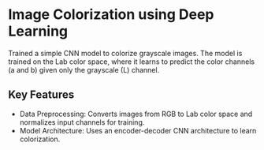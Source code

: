 # Image Colorization using Deep Learning
Trained a simple CNN model to colorize grayscale images. The model is trained on the Lab color space, where it learns to predict the color channels (a and b) given only the grayscale (L) channel. <br>

## Key Features
- Data Preprocessing: Converts images from RGB to Lab color space and normalizes input channels for training.
- Model Architecture: Uses an encoder-decoder CNN architecture to learn colorization.
